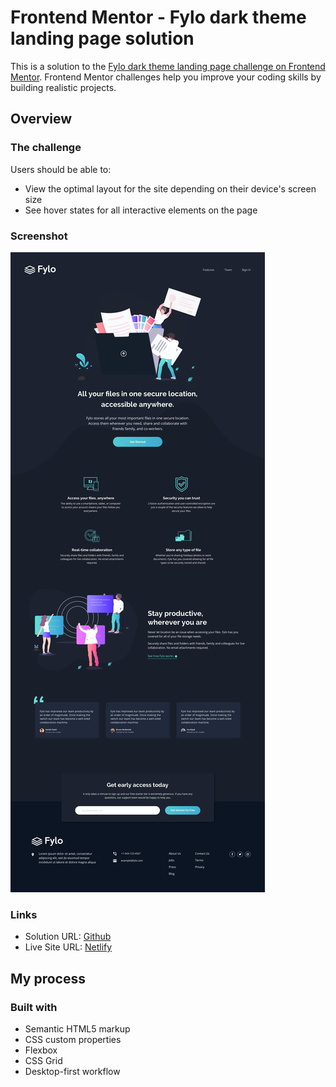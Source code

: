 # Frontend Mentor - Fylo dark theme landing page solution

This is a solution to the [Fylo dark theme landing page challenge on Frontend Mentor](https://www.frontendmentor.io/challenges/fylo-dark-theme-landing-page-5ca5f2d21e82137ec91a50fd). Frontend Mentor challenges help you improve your coding skills by building realistic projects.

## Overview

### The challenge

Users should be able to:

-   View the optimal layout for the site depending on their device's screen size
-   See hover states for all interactive elements on the page

### Screenshot

![](./design/desktop-design.jpg)

### Links

-   Solution URL: [Github](https://github.com/adram3l3ch/fylo-landing-page)
-   Live Site URL: [Netlify](https://adramelech-fylo-landing-page.netlify.app)

## My process

### Built with

-   Semantic HTML5 markup
-   CSS custom properties
-   Flexbox
-   CSS Grid
-   Desktop-first workflow
